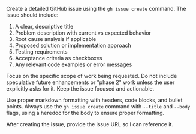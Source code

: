 Create a detailed GitHub issue using the `gh issue create` command. The issue should include:

1. A clear, descriptive title
2. Problem description with current vs expected behavior
3. Root cause analysis if applicable
4. Proposed solution or implementation approach
5. Testing requirements
6. Acceptance criteria as checkboxes
7. Any relevant code examples or error messages

Focus on the specific scope of work being requested. Do not include speculative future enhancements or "phase 2" work unless the user explicitly asks for it. Keep the issue focused and actionable.

Use proper markdown formatting with headers, code blocks, and bullet points. Always use the `gh issue create` command with `--title` and `--body` flags, using a heredoc for the body to ensure proper formatting.

After creating the issue, provide the issue URL so I can reference it.
